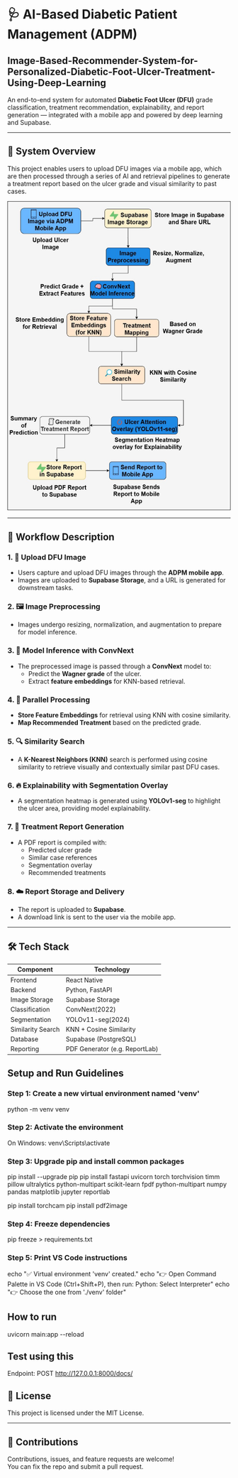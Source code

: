 # 🩺 AI-Based Diabetic Patient Management (ADPM)
## Image-Based-Recommender-System-for-Personalized-Diabetic-Foot-Ulcer-Treatment-Using-Deep-Learning
An end-to-end system for automated **Diabetic Foot Ulcer (DFU)** grade classification, treatment recommendation, explainability, and report generation — integrated with a mobile app and powered by deep learning and Supabase.

---

## 📌 System Overview

This project enables users to upload DFU images via a mobile app, which are then processed through a series of AI and retrieval pipelines to generate a treatment report based on the ulcer grade and visual similarity to past cases.

![System Architecture](Architecture.jpg)

---

## 🧠 Workflow Description

### 1. 📲 Upload DFU Image
- Users capture and upload DFU images through the **ADPM mobile app**.
- Images are uploaded to **Supabase Storage**, and a URL is generated for downstream tasks.

### 2. 🖼️ Image Preprocessing
- Images undergo resizing, normalization, and augmentation to prepare for model inference.

### 3. 🧠 Model Inference with ConvNext
- The preprocessed image is passed through a **ConvNext** model to:
  - Predict the **Wagner grade** of the ulcer.
  - Extract **feature embeddings** for KNN-based retrieval.

### 4. 🔁 Parallel Processing
- **Store Feature Embeddings** for retrieval using KNN with cosine similarity.
- **Map Recommended Treatment** based on the predicted grade.

### 5. 🔍 Similarity Search
- A **K-Nearest Neighbors (KNN)** search is performed using cosine similarity to retrieve visually and contextually similar past DFU cases.

### 6. 🔥 Explainability with Segmentation Overlay
- A segmentation heatmap is generated using **YOLOv1-seg** to highlight the ulcer area, providing model explainability.

### 7. 📝 Treatment Report Generation
- A PDF report is compiled with:
  - Predicted ulcer grade
  - Similar case references
  - Segmentation overlay
  - Recommended treatments

### 8. ☁️ Report Storage and Delivery
- The report is uploaded to **Supabase**.
- A download link is sent to the user via the mobile app.

---

## 🛠️ Tech Stack

| Component         | Technology           |
|------------------|----------------------|
| Frontend         | React Native         |
| Backend          | Python, FastAPI      |
| Image Storage    | Supabase Storage     |
| Classification   | ConvNext(2022)       |
| Segmentation     | YOLOv11-seg(2024)    |
| Similarity Search| KNN + Cosine Similarity |
| Database         | Supabase (PostgreSQL)|
| Reporting        | PDF Generator (e.g. ReportLab) |

## Setup and Run Guidelines
### Step 1: Create a new virtual environment named 'venv'
python -m venv venv

### Step 2: Activate the environment
 On Windows:
 venv\Scripts\activate

### Step 3: Upgrade pip and install common packages
pip install --upgrade pip
pip install fastapi uvicorn torch torchvision timm pillow ultralytics python-multipart scikit-learn fpdf python-multipart numpy pandas matplotlib jupyter reportlab

pip install torchcam
pip install pdf2image
### Step 4: Freeze dependencies
pip freeze > requirements.txt

### Step 5: Print VS Code instructions
echo "✅ Virtual environment 'venv' created."
echo "👉 Open Command Palette in VS Code (Ctrl+Shift+P), then run: Python: Select Interpreter"
echo "👉 Choose the one from './venv' folder"

## How to run
uvicorn main:app --reload

## Test using this
Endpoint: POST http://127.0.0.1:8000/docs/


## 📄 License

This project is licensed under the MIT License.

---

## 🤝 Contributions

Contributions, issues, and feature requests are welcome!  
You can fix the repo and submit a pull request.


